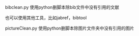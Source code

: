 bibclean.py
使用python删脚本除bib文件中没有引用的文献

也可以使用其他工具，比如jabref，bibtool

pictureClean.py
使用python删脚本除图片文件夹中没有引用的图片